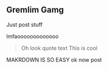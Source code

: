 ## Gremlim Gamg

Just post stuff

lmfaooooooooooooo

> Oh look quote text
> This is cool

MAKRDOWN IS SO EASY
ok now post
